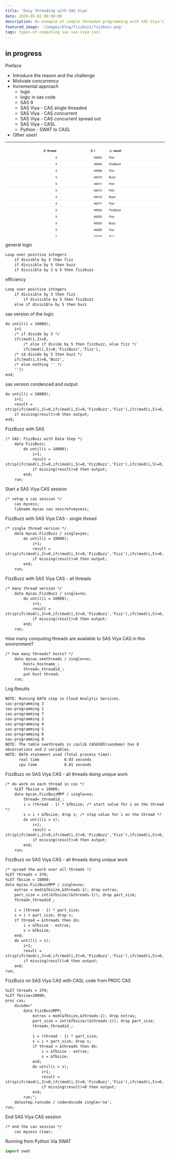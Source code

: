 ```yaml
---
title: 'Easy Threading with SAS Viya'
date: 2020-05-02 00:00:00
description: An example of simple threaded programming with SAS Viya's CASL language
featured_image: '/images/blog/fizzbuzz/fizzbuzz.png'
tags: types-of-computing sas sas-viya casl
---
```


## in progress

Preface
- Introduce the reason and the challenge
- Motivate concurrency
- Incremental approach
    - logic
    - logic in sas code
    - SAS 9
    - SAS Viya - CAS single threaded
    - SAS Viya - CAS concurrent
    - SAS Viya - CAS concurrent spread out
    - SAS Viya - CASL
    - Python - SWAT to CASL
- Other uses!

---

![](/images/blog/fizzbuzz/fizzbuzz.png)


general logic
```
Loop over positive integers
	if divisble by 3 then fizz
	if divisible by 5 then buzz
	if divisible by 3 & 5 then fizzbuzz
```

efficiency
```
Loop over positive integers
	if divisible by 3 then fizz
		if divisible by 5 then fizzbuzz
	else if divisible by 5 then buzz
```

sas version of the logic
```sas
do until(i = 10000);
	i+1
	/* if divide by 3 */
	ifc(mod(i,3)=0,
		/* else if divide by 5 then fizzbuzz, else fizz */
		ifc(mod(i,5)=0,'FizzBuzz','Fizz'),
	/* id divide by 5 then buzz */
	ifc(mod(i,5)=0,'Buzz',
	/* else nothing '' */
	''))
end;									
```

sas version condenced and output
```sas
do until(i = 10000);
	i+1;
	result = strip(ifc(mod(i,3)=0,ifc(mod(i,5)=0,'FizzBuzz','Fizz'),ifc(mod(i,5)=0,'Buzz','')));
	if missing(result)=0 then output;
end;
```

FizzBuzz with SAS
```sas
/* SAS: FizzBuzz with Data Step */
	data FizzBuzz;
		do until(i = 10000);
			i+1;
			result = strip(ifc(mod(i,3)=0,ifc(mod(i,5)=0,'FizzBuzz','Fizz'),ifc(mod(i,5)=0,'Buzz','')));
			if missing(result)=0 then output;
		end;
	run;
```


Start a SAS Viya CAS session
```sas
/* setup a cas session */
	cas mysess;
	libname mycas cas sessref=mysess;
```


FizzBuzz with SAS Viya CAS - single thread
```sas
/* single thread version */
	data mycas.FizzBuzz / single=yes;
		do until(i = 10000);
			i+1;
			result = strip(ifc(mod(i,3)=0,ifc(mod(i,5)=0,'FizzBuzz','Fizz'),ifc(mod(i,5)=0,'Buzz','')));
			if missing(result)=0 then output;
		end;
	run;
```


FizzBuzz with SAS Viya CAS - all threads
```sas
/* many thread version */
	data mycas.FizzBuzz / single=no;
		do until(i = 10000);
			i+1;
			result = strip(ifc(mod(i,3)=0,ifc(mod(i,5)=0,'FizzBuzz','Fizz'),ifc(mod(i,5)=0,'Buzz','')));
			if missing(result)=0 then output;
		end;
	run;
```


How many computing threads are available to SAS Viya CAS in this environment?
```sas
/* how many threads? hosts? */
	data mycas.seethreads / single=no;
		host=_hostname_;
		thread=_threadid_;
		put host thread;
	run;
```

Log Results
```sas
NOTE: Running DATA step in Cloud Analytic Services.
sas-programming 3
sas-programming 1
sas-programming 7
sas-programming 2
sas-programming 4
sas-programming 5
sas-programming 6
sas-programming 8
NOTE: The table seethreads in caslib CASUSER(sasdemo) has 8 observations and 2 variables.
NOTE: DATA statement used (Total process time):
      real time           0.03 seconds
      cpu time            0.01 seconds
```


FizzBuzz on SAS Viya CAS - all threads doing unique work
```sas
/* do work on each thread in cas */
	%LET fbsize = 10000;
	data mycas.FizzBuzzMPP / single=no;
		thread=_threadid_;
		i = (thread - 1) * &fbsize; /* start value for i on the thread */
		s = i + &fbsize; drop s; /* stop value for i on the thread */
		do until(i = s);
			i+1;
			result = strip(ifc(mod(i,3)=0,ifc(mod(i,5)=0,'FizzBuzz','Fizz'),ifc(mod(i,5)=0,'Buzz','')));
			if missing(result)=0 then output;
		end;
	run;
```


FizzBuzz on SAS Viya CAS - all threads doing unique work
```sas
/* spread the work over all threads */
%LET threads = 370;
%LET fbsize = 10000;
data mycas.FizzBuzzMPP / single=no;
	extras = mod(&fbsize,&threads-1); drop extras;
	part_size = int(&fbsize/(&threads-1)); drop part_size;
	thread=_threadid_;

	i = (thread - 1) * part_size;
	s = i + part_size; drop s;
	if thread = &threads then do;
		i = &fbsize - extras;
		s = &fbsize;
	end;
	do until(i = s);
		i+1;
		result = strip(ifc(mod(i,3)=0,ifc(mod(i,5)=0,'FizzBuzz','Fizz'),ifc(mod(i,5)=0,'Buzz','')));
		if missing(result)=0 then output;
	end;
run;
```


FizzBuzz on SAS Viya CAS with CASL code from PROC CAS
```sas
%LET threads = 370;
%LET fbsize=10000;
proc cas;
	dscode="
		data FizzBuzzMPP;
			extras = mod(&fbsize,&threads-1); drop extras;
			part_size = int(&fbsize/(&threads-1)); drop part_size;
			thread=_threadid_;

			i = (thread - 1) * part_size;
			s = i + part_size; drop s;
			if thread = &threads then do;
				i = &fbsize - extras;
				s = &fbsize;
			end;
			do until(i = s);
				i+1;
				result = strip(ifc(mod(i,3)=0,ifc(mod(i,5)=0,'FizzBuzz','Fizz'),ifc(mod(i,5)=0,'Buzz','')));
				if missing(result)=0 then output;
			end;
		run;";
	datastep.runcode / code=dscode single='no';
run;
```

End SAS Viya CAS session
```sas
/* end the cas session */
	cas mysess clear;
```

Running from Python Via SWAT
```python
import swat
```